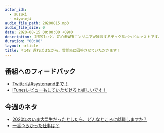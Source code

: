 ```yaml
---
actor_ids:
  - suzuki
  - miyanoji
audio_file_path: 20200815.mp3
audio_file_size: 0
date: 2020-08-15 00:00:00 +0900
description: 中堅SIerと、初心者WEBエンジニアが雑談するテック系ポッドキャストです。
duration: "00:00"
layout: article
title: ＃148 遅ればせながら、質問箱に回答させていただきます！
---
```

## 番組へのフィードバック
* [Twitterは#systemandまで！](https://twitter.com/search?q=%23systemand)
* [iTunesレビューもしていただけると嬉しいです！](https://itunes.apple.com/jp/podcast/systemand-online/id1205168408?mt=2)

## 今週のネタ
* [2020年のいま大学生だったとしたら、どんなところに就職しますか？](https://peing.net/ja/q/2788e5eb-b959-44b6-aab9-8d2ddf344cb5)
* [一番つらかった仕事は？](https://peing.net/ja/q/418f161a-3a87-436d-8f71-e00608b52506)
